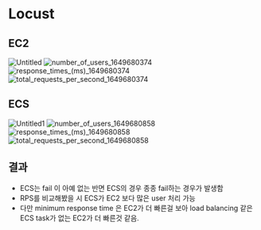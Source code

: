 # Locust

## EC2
![Untitled](https://user-images.githubusercontent.com/30318926/162743272-e9bc6ff5-c3ef-4fe8-80ad-67277fd907c3.png)
![number_of_users_1649680374](https://user-images.githubusercontent.com/30318926/162743292-03c77ec3-05ad-4891-b586-8503c49617ba.png)
![response_times_(ms)_1649680374](https://user-images.githubusercontent.com/30318926/162743297-1e6f342c-1d58-4708-928f-e7bedfc31203.png)
![total_requests_per_second_1649680374](https://user-images.githubusercontent.com/30318926/162743298-029822e4-8cde-4da7-817a-ad22b36db1aa.png)


## ECS
![Untitled1](https://user-images.githubusercontent.com/30318926/162743381-9235e05e-a626-436b-953c-dd3258c11246.png)
![number_of_users_1649680858](https://user-images.githubusercontent.com/30318926/162743401-c77b9727-148c-458e-973c-5342fc870a7d.png)
![response_times_(ms)_1649680858](https://user-images.githubusercontent.com/30318926/162743405-1f379fa9-d435-452a-8a71-b2e685c465ed.png)
![total_requests_per_second_1649680858](https://user-images.githubusercontent.com/30318926/162743412-b7ae5f55-e2af-4087-a8ff-02d32ebb621a.png)


## 결과

- ECS는 fail 이 아예 없는 반면 ECS의 경우 종종 fail하는 경우가 발생함
- RPS를 비교해봤을 시 ECS가 EC2 보다 많은 user 처리 가능
- 다만 minimum response time 은 EC2가 더 빠른걸 보아 load balancing 같은 ECS task가 없는 EC2가 더 빠른것 같음.
